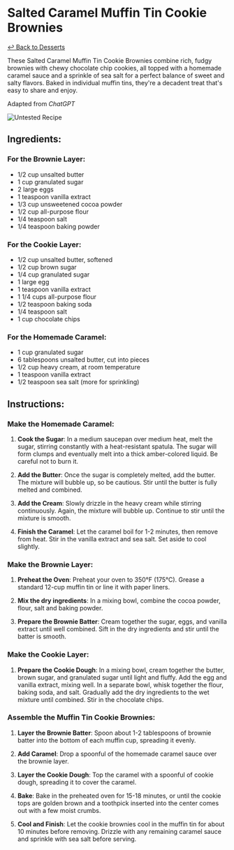 # Salted Caramel Muffin Tin Cookie Brownies

[&larrhk; Back to Desserts](./README.md)

These Salted Caramel Muffin Tin Cookie Brownies combine rich, fudgy brownies with chewy chocolate chip cookies, all topped with a homemade caramel sauce and a sprinkle of sea salt for a perfect balance of sweet and salty flavors. Baked in individual muffin tins, they're a decadent treat that's easy to share and enjoy.

Adapted from _ChatGPT_

![Untested Recipe](https://badgen.net/badge/untested/recipe/AA4A44)

## Ingredients:

### For the Brownie Layer:
- 1/2 cup unsalted butter
- 1 cup granulated sugar
- 2 large eggs
- 1 teaspoon vanilla extract
- 1/3 cup unsweetened cocoa powder
- 1/2 cup all-purpose flour
- 1/4 teaspoon salt
- 1/4 teaspoon baking powder

### For the Cookie Layer:
- 1/2 cup unsalted butter, softened
- 1/2 cup brown sugar
- 1/4 cup granulated sugar
- 1 large egg
- 1 teaspoon vanilla extract
- 1 1/4 cups all-purpose flour
- 1/2 teaspoon baking soda
- 1/4 teaspoon salt
- 1 cup chocolate chips

### For the Homemade Caramel:
- 1 cup granulated sugar
- 6 tablespoons unsalted butter, cut into pieces
- 1/2 cup heavy cream, at room temperature
- 1 teaspoon vanilla extract
- 1/2 teaspoon sea salt (more for sprinkling)

## Instructions:

### Make the Homemade Caramel:
1. **Cook the Sugar**: In a medium saucepan over medium heat, melt the sugar, stirring constantly with a heat-resistant spatula. The sugar will form clumps and eventually melt into a thick amber-colored liquid. Be careful not to burn it.
   
2. **Add the Butter**: Once the sugar is completely melted, add the butter. The mixture will bubble up, so be cautious. Stir until the butter is fully melted and combined.

3. **Add the Cream**: Slowly drizzle in the heavy cream while stirring continuously. Again, the mixture will bubble up. Continue to stir until the mixture is smooth.

4. **Finish the Caramel**: Let the caramel boil for 1-2 minutes, then remove from heat. Stir in the vanilla extract and sea salt. Set aside to cool slightly.

### Make the Brownie Layer:
1. **Preheat the Oven**: Preheat your oven to 350°F (175°C). Grease a standard 12-cup muffin tin or line it with paper liners.

2. **Mix the dry ingredients**: In a mixing bowl, combine the cocoa powder, flour, salt and baking powder.

2. **Prepare the Brownie Batter**: Cream together the sugar, eggs, and vanilla extract until well combined. Sift in the dry ingredients and stir until the batter is smooth.

### Make the Cookie Layer:
1. **Prepare the Cookie Dough**: In a mixing bowl, cream together the butter, brown sugar, and granulated sugar until light and fluffy. Add the egg and vanilla extract, mixing well. In a separate bowl, whisk together the flour, baking soda, and salt. Gradually add the dry ingredients to the wet mixture until combined. Stir in the chocolate chips.

### Assemble the Muffin Tin Cookie Brownies:
1. **Layer the Brownie Batter**: Spoon about 1-2 tablespoons of brownie batter into the bottom of each muffin cup, spreading it evenly.

2. **Add Caramel**: Drop a spoonful of the homemade caramel sauce over the brownie layer.

3. **Layer the Cookie Dough**: Top the caramel with a spoonful of cookie dough, spreading it to cover the caramel.

4. **Bake**: Bake in the preheated oven for 15-18 minutes, or until the cookie tops are golden brown and a toothpick inserted into the center comes out with a few moist crumbs.

5. **Cool and Finish**: Let the cookie brownies cool in the muffin tin for about 10 minutes before removing. Drizzle with any remaining caramel sauce and sprinkle with sea salt before serving.